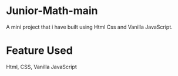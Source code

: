 # Junior-Math-main
A  mini project that i have built using Html Css and Vanilla JavaScript.

# Feature Used
Html, CSS, Vanilla JavaScript
